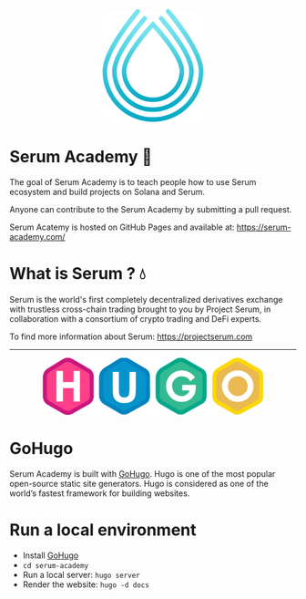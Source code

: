 <p align="center">
<img height="200" src="/static/logo.png">
</p>

# Serum Academy :book:

The goal of Serum Academy is to teach people how to use Serum ecosystem and build projects on Solana and Serum.

Anyone can contribute to the Serum Academy by submitting a pull request.

Serum Acatemy is hosted on GitHub Pages and available at: https://serum-academy.com/

# What is Serum ? :droplet:

Serum is the world's first completely decentralized derivatives exchange with trustless cross-chain trading brought to you by Project Serum, in collaboration with a consortium of crypto trading and DeFi experts.

To find more information about Serum: https://projectserum.com

---

<p align="center">
<img height="100" src="/static/images/hugo-logo-wide.png">
</p>

# GoHugo

Serum Academy is built with [GoHugo](https://gohugo.io). Hugo is one of the most popular open-source static site generators. Hugo is considered as one of the world’s fastest framework for building websites.

# Run a local environment

- Install [GoHugo](https://gohugo.io)
- `cd serum-academy`
- Run a local server: `hugo server`
- Render the website: `hugo -d docs`
